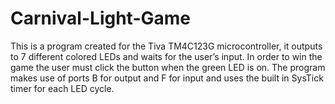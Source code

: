 # Carnival-Light-Game
This is a program created for the Tiva TM4C123G microcontroller, it outputs to 7 different colored  LEDs and waits for the user’s input. In order to win the game the user must click the button when the green LED is on. The program makes use of ports B for output and F for input and uses the built in SysTick timer for each LED cycle.
